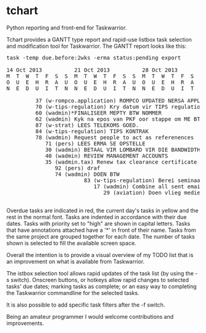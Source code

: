 tchart
======

Python reporting and front-end for Taskwarrior.


Tchart provides a GANTT type report and rapid-use listbox task selection and modification tool for Taskwarrior.  The GANTT report looks like this:

<pre>
task -temp due.before:2wks -erma status:pending export

14 Oct 2013          21 Oct 2013          28 Oct 2013          04 Nov 2013
M  T  W  T  F  S  S  M  T  W  T  F  S  S  M  T  W  T  F  S  S  M  T  W  T  F  S  S  
O  U  E  H  R  A  U  O  U  E  H  R  A  U  O  U  E  H  R  A  U  O  U  E  H  R  A  U  
N  E  D  U  I  T  N  N  E  D  U  I  T  N  N  E  D  U  I  T  N  N  E  D  U  I  T  N  

         37 (w-rompco.application) ROMPCO UPDATED NERSA APPLICATION
         70 (w-tips-regulation) Kry datum vir TIPS regulation forum and berei voor
         60 (wadmin)*FINALISEER MEPTY BTW NOMMER
         62 (wadmin) Kyk na epos van PKF oor stappe om ME BTW registrasie te doen
         87 (w-strat) LEES TELEKOMS GOED.
         84 (w-tips-regulation) TIPS KONTRAK
         78 (wadmin) Request people to act as referenences
            71 (pers) LEES ERMA SE OPSTELLE
            30 (wadmin) BETAAL VIR LOMBARD VIR DIE BANDWIDTH
            40 (wadmin) REVIEW MANAGEMENT ACCOUNTS
            35 (wadmin.tax) Renew tax clearance certificate
               92 (pers) draf
               74 (wadmin) DOEN BTW
                        83 (w-tips-regulation) Berei seminaar voor vir TIPS
                           17 (wadmin) Combine all sent emails in one place
                              29 (aviation) Doen vlieg medies

</pre>



Overdue tasks are indicated in red, the current day's tasks in yellow and the rest in the normal font.  Tasks are indented in accordance with their due dates.  Tasks with priority set to "high" are shown in capital letters.  Tasks that have annotations attached have a '*' in front of their name.  Tasks from the same project are grouped together for each date.  The number of tasks shown is selected to fill the available screen space.

Overall the intention is to provide a visual overview of my TODO list that is an improvement on what is available from Taskwarrior.

The istbox selection tool allows rapid updates of the task list (by using the -s switch).  Onscreen buttons, or hotkeys allow rapid changes to selected tasks' due dates; marking tasks as complete; or an easy way to completing the Taskwarrior commandline for the selected tasks.

It is also possible to add specific task filters after the -f switch.

Being an amateur programmer I would welcome contributions and improvements.
